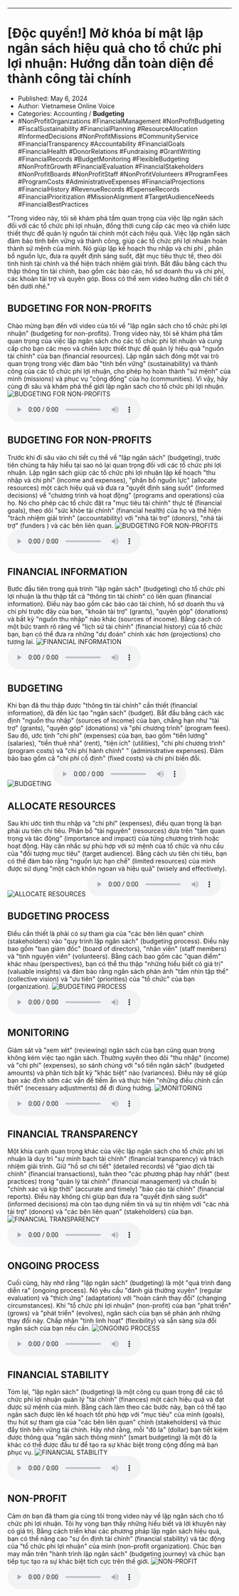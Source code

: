 
---

# \[Độc quyền!\] Mở khóa bí mật lập ngân sách hiệu quả cho tổ chức phi lợi nhuận: Hướng dẫn toàn diện để thành công tài chính

- Published: May 6, 2024
- Author: Vietnamese Online Voice
- Categories: Accounting / **Budgeting**
- #NonProfitOrganizations #FinancialManagement #NonProfitBudgeting #FiscalSustainability #FinancialPlanning #ResourceAllocation #InformedDecisions #NonProfitMissions #CommunityService #FinancialTransparency #Accountability #FinancialGoals #FinancialHealth #DonorRelations #Fundraising #GrantWriting #FinancialRecords #BudgetMonitoring #FlexibleBudgeting #NonProfitGrowth #FinancialEvaluation #FinancialStakeholders #NonProfitBoards #NonProfitStaff #NonProfitVolunteers #ProgramFees #ProgramCosts #AdministrativeExpenses #FinancialProjections #FinancialHistory #RevenueRecords #ExpenseRecords #FinancialPrioritization #MissionAlignment #TargetAudienceNeeds #FinancialBestPractices

"Trong video này, tôi sẽ khám phá tầm quan trọng của việc lập ngân sách đối với các tổ chức phi lợi nhuận, đồng thời cung cấp các mẹo và chiến lược thiết thực để quản lý nguồn tài chính một cách hiệu quả. Việc lập ngân sách đảm bảo tính bền vững và thành công, giúp các tổ chức phi lợi nhuận hoàn thành sứ mệnh của mình. Nó giúp lập kế hoạch thu nhập và chi phí , phân bổ nguồn lực, đưa ra quyết định sáng suốt, đặt mục tiêu thực tế, theo dõi tình hình tài chính và thể hiện trách nhiệm giải trình. Bắt đầu bằng cách thu thập thông tin tài chính, bao gồm các báo cáo, hồ sơ doanh thu và chi phí, các khoản tài trợ và quyên góp. Boss có thể xem video hướng dẫn chi tiết ở bên dưới nhé."


## BUDGETING FOR NON-PROFITS

Chào mừng bạn đến với video của tôi về "lập ngân sách cho tổ chức phi lợi nhuận" (budgeting for non-profits). Trong video này, tôi sẽ khám phá tầm quan trọng của việc lập ngân sách cho các tổ chức phi lợi nhuận và cung cấp cho bạn các mẹo và chiến lược thiết thực để quản lý hiệu quả "nguồn tài chính" của bạn (financial resources). Lập ngân sách đóng một vai trò quan trọng trong việc đảm bảo "tính bền vững" (sustainability) và thành công của các tổ chức phi lợi nhuận, cho phép họ hoàn thành "sứ mệnh" của mình (missions) và phục vụ "cộng đồng" của họ (communities). Vì vậy, hãy cùng đi sâu và khám phá thế giới lập ngân sách cho tổ chức phi lợi nhuận.
![BUDGETING FOR NON-PROFITS](https://http-archiver-apis-production-80.schnworks.com/storage/images/transitions/2024-05-06/transition--9074118545-Montserrat-SemiBold-7B1FA2.jpg)
<audio controls>
    <source src="https://http-archiver-apis-production-80.schnworks.com/storage/storage/audio/file-43361214849.mp3" type="audio/mpeg">
</audio>



## BUDGETING FOR NON-PROFITS

Trước khi đi sâu vào chi tiết cụ thể về "lập ngân sách" (budgeting), trước tiên chúng ta hãy hiểu tại sao nó lại quan trọng đối với các tổ chức phi lợi nhuận. Lập ngân sách giúp các tổ chức phi lợi nhuận lập kế hoạch "thu nhập và chi phí" (income and expenses), "phân bổ nguồn lực" (allocate resources) một cách hiệu quả và đưa ra "quyết định sáng suốt" (informed decisions) về "chương trình và hoạt động" (programs and operations) của họ. Nó cho phép các tổ chức đặt ra "mục tiêu tài chính" thực tế (financial goals), theo dõi "sức khỏe tài chính" (financial health) của họ và thể hiện "trách nhiệm giải trình" (accountability) với "nhà tài trợ" (donors), "nhà tài trợ" (funders ) và các bên liên quan.
![BUDGETING FOR NON-PROFITS](https://http-archiver-apis-production-80.schnworks.com/storage/images/transitions/2024-05-06/transition-3936224386-Montserrat-Black-512DA8.jpg)
<audio controls>
    <source src="https://http-archiver-apis-production-80.schnworks.com/storage/storage/audio/file-12683171086.mp3" type="audio/mpeg">
</audio>



## FINANCIAL INFORMATION

Bước đầu tiên trong quá trình "lập ngân sách" (budgeting) cho tổ chức phi lợi nhuận là thu thập tất cả "thông tin tài chính" có liên quan (financial information). Điều này bao gồm các báo cáo tài chính, hồ sơ doanh thu và chi phí trước đây của bạn, "khoản tài trợ" (grants), "quyên góp" (donations) và bất kỳ "nguồn thu nhập" nào khác (sources of income). Bằng cách có một bức tranh rõ ràng về "lịch sử tài chính" (financial history) của tổ chức bạn, bạn có thể đưa ra những "dự đoán" chính xác hơn (projections) cho tương lai.
![FINANCIAL INFORMATION](https://http-archiver-apis-production-80.schnworks.com/storage/images/transitions/2024-05-06/transition--36823656716-Montserrat-Black-9C27B0.jpg)
<audio controls>
    <source src="https://http-archiver-apis-production-80.schnworks.com/storage/storage/audio/file-46378061317.mp3" type="audio/mpeg">
</audio>



## BUDGETING

Khi bạn đã thu thập được "thông tin tài chính" cần thiết (financial information), đã đến lúc tạo "ngân sách" (budget). Bắt đầu bằng cách xác định "nguồn thu nhập" (sources of income) của bạn, chẳng hạn như "tài trợ" (grants), "quyên góp" (donations) và "phí chương trình" (program fees). Sau đó, ước tính "chi phí" (expenses) của bạn, bao gồm "tiền lương" (salaries), "tiền thuê nhà" (rent), "tiện ích" (utilities), "chi phí chương trình" (program costs) và "chi phí hành chính" " (administrative expenses). Đảm bảo bao gồm cả "chi phí cố định" (fixed costs) và chi phí biến đổi.
![BUDGETING](https://http-archiver-apis-production-80.schnworks.com/storage/images/transitions/2024-05-06/transition-30540127533-Montserrat-Medium-1A237E.jpg)
<audio controls>
    <source src="https://http-archiver-apis-production-80.schnworks.com/storage/storage/audio/file-30878730380.mp3" type="audio/mpeg">
</audio>



## ALLOCATE RESOURCES

Sau khi ước tính thu nhập và "chi phí" (expenses), điều quan trọng là bạn phải ưu tiên chi tiêu. Phân bổ "tài nguyên" (resources) dựa trên "tầm quan trọng và tác động" (importance and impact) của từng chương trình hoặc hoạt động. Hãy cân nhắc sự phù hợp với sứ mệnh của tổ chức và nhu cầu của "đối tượng mục tiêu" (target audience). Bằng cách ưu tiên chi tiêu, bạn có thể đảm bảo rằng "nguồn lực hạn chế" (limited resources) của mình được sử dụng "một cách khôn ngoan và hiệu quả" (wisely and effectively).
![ALLOCATE RESOURCES](https://http-archiver-apis-production-80.schnworks.com/storage/images/transitions/2024-05-06/transition-22718360131-Montserrat-ExtraBold-004895.jpg)
<audio controls>
    <source src="https://http-archiver-apis-production-80.schnworks.com/storage/storage/audio/file-12243333986.mp3" type="audio/mpeg">
</audio>



## BUDGETING PROCESS

Điều cần thiết là phải có sự tham gia của "các bên liên quan" chính (stakeholders) vào "quy trình lập ngân sách" (budgeting process). Điều này bao gồm "ban giám đốc" (board of directors), "nhân viên" (staff members) và "tình nguyện viên" (volunteers). Bằng cách bao gồm các "quan điểm" khác nhau (perspectives), bạn có thể thu thập "những hiểu biết có giá trị" (valuable insights) và đảm bảo rằng ngân sách phản ánh "tầm nhìn tập thể" (collective vision) và "ưu tiên" (priorities) của "tổ chức" của bạn (organization).
![BUDGETING PROCESS](https://http-archiver-apis-production-80.schnworks.com/storage/images/transitions/2024-05-06/transition-21600867402-Montserrat-Regular-4A148C.jpg)
<audio controls>
    <source src="https://http-archiver-apis-production-80.schnworks.com/storage/storage/audio/file-9964930525.mp3" type="audio/mpeg">
</audio>



## MONITORING

Giám sát và "xem xét" (reviewing) ngân sách của bạn cũng quan trọng không kém việc tạo ngân sách. Thường xuyên theo dõi "thu nhập" (income) và "chi phí" (expenses), so sánh chúng với "số tiền ngân sách" (budgeted amounts) và phân tích bất kỳ "khác biệt" nào (variances). Điều này sẽ giúp bạn xác định sớm các vấn đề tiềm ẩn và thực hiện "những điều chỉnh cần thiết" (necessary adjustments) để đi đúng hướng.
![MONITORING](https://http-archiver-apis-production-80.schnworks.com/storage/images/transitions/2024-05-06/transition--7765051650-Montserrat-Black-673AB7.jpg)
<audio controls>
    <source src="https://http-archiver-apis-production-80.schnworks.com/storage/storage/audio/file-63801385566.mp3" type="audio/mpeg">
</audio>



## FINANCIAL TRANSPARENCY

Một khía cạnh quan trọng khác của việc lập ngân sách cho tổ chức phi lợi nhuận là duy trì "sự minh bạch tài chính" (financial transparency) và trách nhiệm giải trình. Giữ "hồ sơ chi tiết" (detailed records) về "giao dịch tài chính" (financial transactions), tuân theo "các phương pháp hay nhất" (best practices) trong "quản lý tài chính" (financial management) và chuẩn bị "chính xác và kịp thời" (accurate and timely) "báo cáo tài chính" (financial reports). Điều này không chỉ giúp bạn đưa ra "quyết định sáng suốt" (informed decisions) mà còn tạo dựng niềm tin và sự tín nhiệm với "các nhà tài trợ" (donors) và "các bên liên quan" (stakeholders) của bạn.
![FINANCIAL TRANSPARENCY](https://http-archiver-apis-production-80.schnworks.com/storage/images/transitions/2024-05-06/transition--6102731228-Montserrat-Bold-673AB7.jpg)
<audio controls>
    <source src="https://http-archiver-apis-production-80.schnworks.com/storage/storage/audio/file-15255489737.mp3" type="audio/mpeg">
</audio>



## ONGOING PROCESS

Cuối cùng, hãy nhớ rằng "lập ngân sách" (budgeting) là một "quá trình đang diễn ra" (ongoing process). Nó yêu cầu "đánh giá thường xuyên" (regular evaluation) và "thích ứng" (adaptation) với "hoàn cảnh thay đổi" (changing circumstances). Khi "tổ chức phi lợi nhuận" (non-profit) của bạn "phát triển" (grows) và "phát triển" (evolves), ngân sách của bạn sẽ phản ánh những thay đổi này. Chấp nhận "tính linh hoạt" (flexibility) và sẵn sàng sửa đổi ngân sách của bạn nếu cần.
![ONGOING PROCESS](https://http-archiver-apis-production-80.schnworks.com/storage/images/transitions/2024-05-06/transition--10486532422-Montserrat-Medium-303F9F.jpg)
<audio controls>
    <source src="https://http-archiver-apis-production-80.schnworks.com/storage/storage/audio/file-46367830714.mp3" type="audio/mpeg">
</audio>



## FINANCIAL STABILITY

Tóm lại, "lập ngân sách" (budgeting) là một công cụ quan trọng để các tổ chức phi lợi nhuận quản lý "tài chính" (finances) một cách hiệu quả và đạt được sứ mệnh của mình. Bằng cách làm theo các bước này, bạn có thể tạo ngân sách được lên kế hoạch tốt phù hợp với "mục tiêu" của mình (goals), thu hút sự tham gia của "các bên liên quan" chính (stakeholders) và thúc đẩy tính bền vững tài chính. Hãy nhớ rằng, mỗi "đô la" (dollar) bạn tiết kiệm được thông qua "ngân sách thông minh" (smart budgeting) là một đô la khác có thể được đầu tư để tạo ra sự khác biệt trong cộng đồng mà bạn phục vụ.
![FINANCIAL STABILITY](https://http-archiver-apis-production-80.schnworks.com/storage/images/transitions/2024-05-06/transition--50621047514-Montserrat-Medium-1A237E.jpg)
<audio controls>
    <source src="https://http-archiver-apis-production-80.schnworks.com/storage/storage/audio/file-24042748911.mp3" type="audio/mpeg">
</audio>



## NON-PROFIT

Cảm ơn bạn đã tham gia cùng tôi trong video này về lập ngân sách cho tổ chức phi lợi nhuận. Tôi hy vọng bạn thấy những hiểu biết và lời khuyên này có giá trị. Bằng cách triển khai các phương pháp lập ngân sách hiệu quả, bạn có thể nâng cao "sự ổn định tài chính" (financial stability) và tác động của "tổ chức phi lợi nhuận" của mình (non-profit organization). Chúc bạn may mắn trên "hành trình lập ngân sách" (budgeting journey) và chúc bạn tiếp tục tạo ra sự khác biệt tích cực trên thế giới.
![NON-PROFIT](https://http-archiver-apis-production-80.schnworks.com/storage/images/transitions/2024-05-06/transition--12496700669-Montserrat-Bold-4A148C.jpg)
<audio controls>
    <source src="https://http-archiver-apis-production-80.schnworks.com/storage/storage/audio/file-12845891112.mp3" type="audio/mpeg">
</audio>

